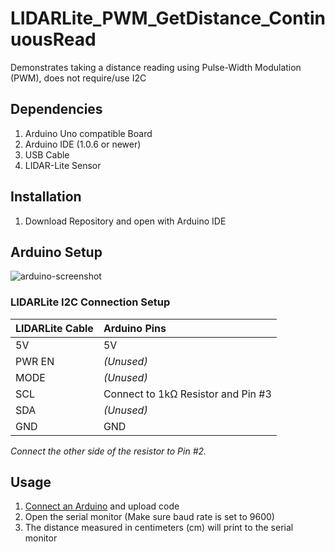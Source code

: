 # LIDARLite_PWM_GetDistance_ContinuousRead

Demonstrates taking a distance reading using Pulse-Width Modulation (PWM), does not require/use I2C

## Dependencies
1. Arduino Uno compatible Board
2. Arduino IDE (1.0.6 or newer)
3. USB Cable
4. LIDAR-Lite Sensor

## Installation
1. Download Repository and open with Arduino IDE

## Arduino Setup

![arduino-screenshot](http://pulsedlight3d.com/pl3d/wp-content/uploads/2014/11/arduino-pwm-setup1.png)

### LIDARLite I2C Connection Setup
LIDARLite Cable | Arduino Pins
:---|:---
5V | 5V
PWR EN | _(Unused)_
MODE | _(Unused)_
SCL | Connect to 1kΩ Resistor and Pin #3
SDA | _(Unused)_
GND | GND

*Connect the other side of the resistor to Pin #2.*

## Usage

1. [Connect an Arduino](#arduino-setup) and upload code
2. Open the serial monitor (Make sure baud rate is set to 9600)
3. The distance measured in centimeters (cm) will print to the serial monitor



